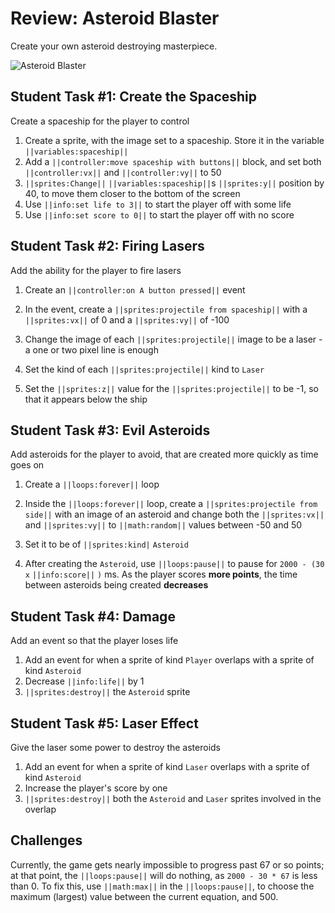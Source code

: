 # Review: Asteroid Blaster

Create your own asteroid destroying masterpiece.

![Asteroid Blaster](/static/courses/csintro1/review/asteroid-blaster.gif)

## Student Task #1: Create the Spaceship

Create a spaceship for the player to control

1. Create a sprite, with the image set to a spaceship. Store it in the variable ``||variables:spaceship||``
2. Add a ``||controller:move spaceship with buttons||`` block, and set both ``||controller:vx||`` and ``||controller:vy||`` to 50
3. ``||sprites:Change||`` ``||variables:spaceship||``s ``||sprites:y||`` position by 40, to move them closer to the bottom of the screen
4. Use ``||info:set life to 3||`` to start the player off with some life
5. Use ``||info:set score to 0||`` to start the player off with no score

## Student Task #2: Firing Lasers

Add the ability for the player to fire lasers

1. Create an ``||controller:on A button pressed||`` event

2.	In the event, create a ``||sprites:projectile from spaceship||`` with a ``||sprites:vx||`` of 0 and a ``||sprites:vy||`` of -100 
3.	Change the image of each ``||sprites:projectile||`` image to be a laser - a one or two pixel line is enough
4.	Set the kind of each ``||sprites:projectile||`` kind to `Laser`
5. Set the ``||sprites:z||`` value for the ``||sprites:projectile||`` to be -1, so that it appears below the ship

## Student Task #3: Evil Asteroids

Add asteroids for the player to avoid, that are created more quickly as time goes on

1. Create a ``||loops:forever||`` loop

2.	Inside the ``||loops:forever||`` loop, create a ``||sprites:projectile from side||`` with an image of an asteroid and change both the ``||sprites:vx||`` and ``||sprites:vy||`` to ``||math:random||`` values between -50 and 50
3.	Set it to be of ``||sprites:kind|`` `Asteroid`
4. After creating the ``Asteroid``, use ``||loops:pause||`` to pause for `2000 - (30 x` ``||info:score||`` `)` ms. As the player scores **more points**, the time between asteroids being created **decreases**

## Student Task #4: Damage

Add an event so that the player loses life 

1.	Add an event for when a sprite of kind `Player` overlaps with a sprite of kind `Asteroid`
2.	Decrease ``||info:life||`` by 1
3.	``||sprites:destroy||`` the ``Asteroid`` sprite

## Student Task #5: Laser Effect

Give the laser some power to destroy the asteroids

1. Add an event for when a sprite of kind ``Laser`` overlaps with a sprite of kind ``Asteroid``
2. Increase the player's score by one
3. ``||sprites:destroy||`` both the ``Asteroid`` and ``Laser`` sprites involved in the overlap

## Challenges

Currently, the game gets nearly impossible to progress past 67 or so points; at that point, the ``||loops:pause||`` will do nothing, as ``2000 - 30 * 67`` is less than 0. To fix this, use ``||math:max||`` in the ``||loops:pause||``, to choose the maximum (largest) value between the current equation, and 500.
